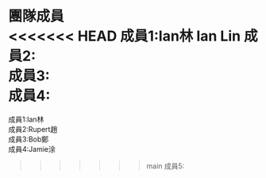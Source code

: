 **團隊成員**<br>
<<<<<<< HEAD
成員1:Ian林 Ian Lin
成員2:<br>
成員3:<br>
成員4:<br>
=======
成員1:Ian林<br>
成員2:Rupert趙<br>
成員3:Bob鄭<br>
成員4:Jamie涂<br>
>>>>>>> main
成員5:<br>

